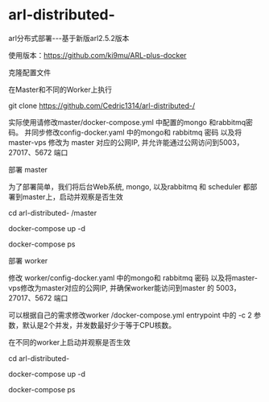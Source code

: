 # arl-distributed-
arl分布式部署---基于新版arl2.5.2版本

使用版本：https://github.com/ki9mu/ARL-plus-docker

克隆配置文件

在Master和不同的Worker上执行

git clone https://github.com/Cedric1314/arl-distributed-/

实际使用请修改master/docker-compose.yml 中配置的mongo 和rabbitmq密码。 并同步修改config-docker.yaml 中的mongo和 rabbitmq 密码 以及将master-vps 修改为 master 对应的公网IP, 并允许能通过公网访问到5003，27017、5672 端口

部署 master

为了部署简单，我们将后台Web系统, mongo, 以及rabbitmq 和 scheduler 都部署到master上，启动并观察是否生效

cd arl-distributed- /master

docker-compose up -d

docker-compose ps

部署 worker

修改 worker/config-docker.yaml 中的mongo和 rabbitmq 密码 以及将master-vps修改为master对应的公网IP, 并确保worker能访问到master 的 5003，27017、5672 端口

可以根据自己的需求修改worker /docker-compose.yml entrypoint 中的 -c 2 参数，默认是2个并发，并发数最好少于等于CPU核数。

在不同的worker上启动并观察是否生效

cd arl-distributed-

docker-compose up -d

docker-compose ps


